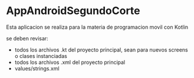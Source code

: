 # AppAndroidSegundoCorte
Esta aplicacion se realiza para la materia de programacion movil con Kotlin

se deben revisar:
- todos los archivos .kt del proyecto principal, sean para nuevos screens o clases instanciadas
- todos los archivos .xml del proyecto principal
- values/strings.xml
